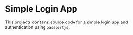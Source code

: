 # Simple Login App

This projects contains source code for a simple login app and authentication using `passportjs`.